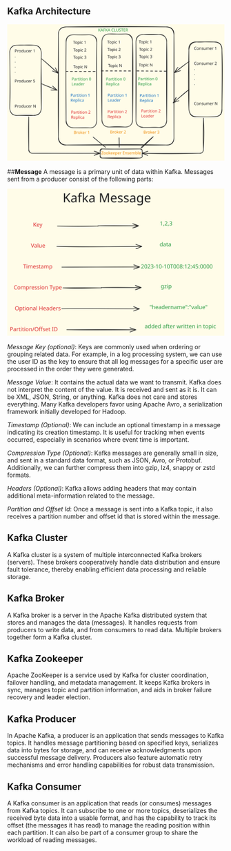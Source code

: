 ## **Kafka Architecture**

![Steps](kafkaarc.svg)

##**Message**
A message is a primary unit of data within Kafka. Messages sent from a producer consist of the following parts:

![Steps](message.svg)

*Message Key (optional)*: Keys are commonly used when ordering or grouping related data. For example, in a log processing system, we can use the user ID as the key to ensure that all log messages for a specific user are processed in the order they were generated.

*Message Value*: It contains the actual data we want to transmit. Kafka does not interpret the content of the value. It is received and sent as it is. It can be XML, JSON, String, or anything. Kafka does not care and stores everything. Many Kafka developers favor using Apache Avro, a serialization framework initially developed for Hadoop.

*Timestamp (Optional)*: We can include an optional timestamp in a message indicating its creation timestamp. It is useful for tracking when events occurred, especially in scenarios where event time is important.

*Compression Type (Optional)*: Kafka messages are generally small in size, and sent in a standard data format, such as JSON, Avro, or Protobuf. Additionally, we can further compress them into gzip, lz4, snappy or zstd formats.

*Headers (Optional)*: Kafka allows adding headers that may contain additional meta-information related to the message.

*Partition and Offset Id*: Once a message is sent into a Kafka topic, it also receives a partition number and offset id that is stored within the message.

## **Kafka Cluster** 
A Kafka cluster is a system of multiple interconnected Kafka brokers (servers). These brokers cooperatively handle data distribution and ensure fault tolerance, thereby enabling efficient data processing and reliable storage.
## **Kafka Broker** 
A Kafka broker is a server in the Apache Kafka distributed system that stores and manages the data (messages). It handles requests from producers to write data, and from consumers to read data. Multiple brokers together form a Kafka cluster.
## **Kafka Zookeeper**
Apache ZooKeeper is a service used by Kafka for cluster coordination, failover handling, and metadata management. It keeps Kafka brokers in sync, manages topic and partition information, and aids in broker failure recovery and leader election.
## **Kafka Producer**
In Apache Kafka, a producer is an application that sends messages to Kafka topics. It handles message partitioning based on specified keys, serializes data into bytes for storage, and can receive acknowledgments upon successful message delivery. Producers also feature automatic retry mechanisms and error handling capabilities for robust data transmission.
## **Kafka Consumer**
A Kafka consumer is an application that reads (or consumes) messages from Kafka topics. It can subscribe to one or more topics, deserializes the received byte data into a usable format, and has the capability to track its offset (the messages it has read) to manage the reading position within each partition. It can also be part of a consumer group to share the workload of reading messages.


